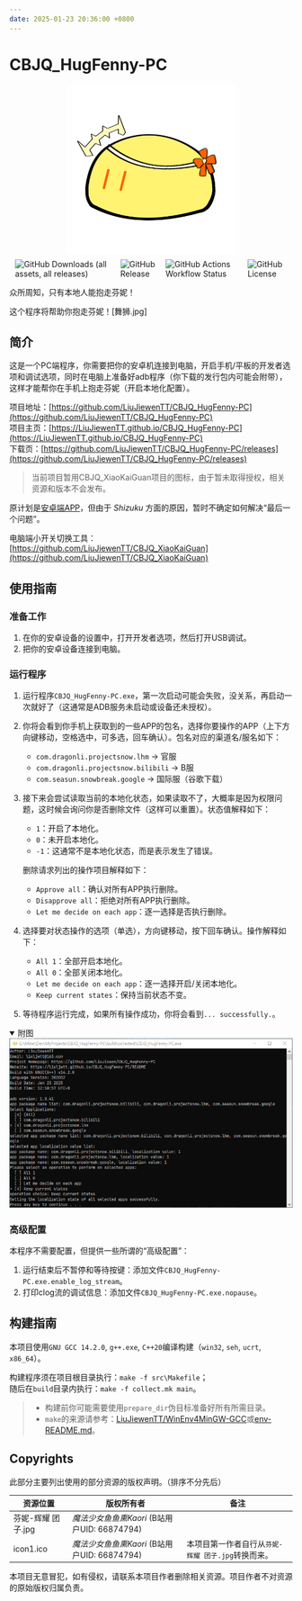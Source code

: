 ```yaml
---
date: 2025-01-23 20:36:00 +0800
---
```


# CBJQ_HugFenny-PC

<div style="align-items: center; justify-content: center; display: flex; margin: 10px;">
    <img src="res/icons_pic/芬妮-辉耀 团子.png" style=" max-height: 300px; height: 100%; aspect-ratio: 1; width: auto;"/>
</div>

<div style="align-items: center; justify-content: center; display: flex; margin: 10px; gap: 10px">
   <img alt="GitHub Downloads (all assets, all releases)" src="https://img.shields.io/github/downloads/LiuJiewenTT/CBJQ_HugFenny-PC/total">
   <img alt="GitHub Release" src="https://img.shields.io/github/v/release/LiuJiewenTT/CBJQ_HugFenny-PC">
   <img alt="GitHub Actions Workflow Status" src="https://img.shields.io/github/actions/workflow/status/LiuJiewenTT/CBJQ_HugFenny-PC/jekyll-gh-pages.yml">
   <img alt="GitHub License" src="https://img.shields.io/github/license/LiuJiewenTT/CBJQ_HugFenny-PC">
</div>

众所周知，只有本地人能抱走芬妮！

这个程序将帮助你抱走芬妮！[舞狮.jpg]


## 简介

这是一个PC端程序，你需要把你的安卓机连接到电脑，开启手机/平板的开发者选项和调试选项，同时在电脑上准备好adb程序（你下载的发行包内可能会附带），这样才能帮你在手机上抱走芬妮（开启本地化配置）。


项目地址：[https://github.com/LiuJiewenTT/CBJQ_HugFenny-PC](https://github.com/LiuJiewenTT/CBJQ_HugFenny-PC)<br>
项目主页：[https://LiuJiewenTT.github.io/CBJQ_HugFenny-PC](https://LiuJiewenTT.github.io/CBJQ_HugFenny-PC)<br>
下载页：[https://github.com/LiuJiewenTT/CBJQ_HugFenny-PC/releases](https://github.com/LiuJiewenTT/CBJQ_HugFenny-PC/releases)


> 当前项目暂用CBJQ_XiaoKaiGuan项目的图标，由于暂未取得授权，相关资源和版本不会发布。

原计划是[安卓端APP](https://github.com/LiuJiewenTT/CBJQ_HugFenny)，但由于 *Shizuku* 方面的原因，暂时不确定如何解决“最后一个问题”。

电脑端小开关切换工具：[https://github.com/LiuJiewenTT/CBJQ_XiaoKaiGuan](https://github.com/LiuJiewenTT/CBJQ_XiaoKaiGuan)


## 使用指南

### 准备工作

1. 在你的安卓设备的设置中，打开开发者选项，然后打开USB调试。
2. 把你的安卓设备连接到电脑。

### 运行程序

1. 运行程序`CBJQ_HugFenny-PC.exe`，第一次启动可能会失败，没关系，再启动一次就好了（这通常是ADB服务未启动或设备还未授权）。
2. 你将会看到你手机上获取到的一些APP的包名，选择你要操作的APP（上下方向键移动，空格选中，可多选，回车确认）。包名对应的渠道名/服名如下：
   - `com.dragonli.projectsnow.lhm` -> 官服
   - `com.dragonli.projectsnow.bilibili` -> B服
   - `com.seasun.snowbreak.google` -> 国际服（谷歌下载）
3. 接下来会尝试读取当前的本地化状态，如果读取不了，大概率是因为权限问题，这时候会询问你是否删除文件（这样可以重置）。状态值解释如下：
   - `1`：开启了本地化。
   - `0`：未开启本地化。
   - `-1`：这通常不是本地化状态，而是表示发生了错误。

   删除请求列出的操作项目解释如下：
   - `Approve all`：确认对所有APP执行删除。
   - `Disapprove all`：拒绝对所有APP执行删除。
   - `Let me decide on each app`：逐一选择是否执行删除。
4. 选择要对状态操作的选项（单选），方向键移动，按下回车确认。操作解释如下：
   - `All 1`：全部开启本地化。
   - `All 0`：全部关闭本地化。
   - `Let me decide on each app`：逐一选择开启/关闭本地化。
   - `Keep current states`：保持当前状态不变。
5. 等待程序运行完成，如果所有操作成功，你将会看到`... successfully.`。

<details open><summary>附图</summary>
    <img src="res/使用示例图1.png" alt="res/使用示例图1.png" style="max-width: 100%; height: auto;">
</details>


### 高级配置

本程序不需要配置，但提供一些所谓的“高级配置”：

1. 运行结束后不暂停和等待按键：添加文件`CBJQ_HugFenny-PC.exe.enable_log_stream`。
2. 打印clog流的调试信息：添加文件`CBJQ_HugFenny-PC.exe.nopause`。


## 构建指南

本项目使用`GNU GCC 14.2.0`, `g++.exe`, `C++20`编译构建（`win32`, `seh`, `ucrt`, `x86_64`）。

构建程序须在项目根目录执行：`make -f src\Makefile`；<br>
随后在`build`目录内执行：`make -f collect.mk main`。

> - 构建前你可能需要使用`prepare_dir`伪目标准备好所有所需目录。
> - `make`的来源请参考：[LiuJiewenTT/WinEnv4MinGW-GCC](https://github.com/LiuJiewenTT/WinEnv4MinGW-GCC)或[env-README.md](env-README.md)。

## Copyrights

此部分主要列出使用的部分资源的版权声明。（排序不分先后）

| 资源位置           | 版权所有者                                   | 备注                                           |
| ------------------ | -------------------------------------------- | ---------------------------------------------- |
| 芬妮-辉耀 团子.jpg | *魔法少女鱼鱼熏Kaori* (B站用户UID: 66874794) |                                                |
| icon1.ico          | *魔法少女鱼鱼熏Kaori* (B站用户UID: 66874794) | 本项目第一作者自行从`芬妮-辉耀 团子.jpg`转换而来。 |

本项目无意冒犯，如有侵权，请联系本项目作者删除相关资源。项目作者不对资源的原始版权归属负责。

